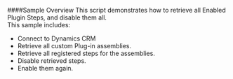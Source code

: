 ####Sample Overview
This script demonstrates how to retrieve all Enabled Plugin Steps, and disable them all. <br/>
This sample includes:
-	Connect to Dynamics CRM
-	Retrieve all custom Plug-in assemblies.
- Retrieve all registered steps for the assemblies.
- Disable retrieved steps.
- Enable them again.

